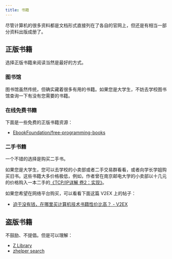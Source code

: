 ```yaml
---
title: 书籍
---
```


尽管计算机的很多资料都是文档形式直接列在了各自的官网上，但还是有相当一部分资料出版成册了。

## 正版书籍

选择正版书籍来阅读当然是最好的方式。

### 图书馆

图书馆虽然传统，但确实藏着很多有用的书籍。如果您是大学生，不妨去学校图书馆查询一下有没有您需要的书籍。

### 在线免费书籍

下面是一些免费的正版书籍资源：

- [EbookFoundation/free-programming-books](https://github.com/EbookFoundation/free-programming-books)

### 二手书籍

一个不错的选择是购买二手书。

如果您是大学生，您可以去学校的小卖部或者二手交易群看看，或者向学长学姐购买旧书。这些书籍大多价格极低，例如，作者曾在南京邮电大学的小卖部以十几元的价格购入一本二手的[《TCP/IP详解 卷2：实现》](https://book.douban.com/subject/30875220/)。

如果您希望在网络平台购买，可以看看下面这篇 V2EX 上的帖子：

- [迫于没有钱，在哪里买计算机技术书籍性价比高？ - V2EX](https://www.v2ex.com/t/578615)

## 盗版书籍

不鼓励、不提倡。但是可以理解：

- [Z Library](https://go-to-library.sk/)
- [zhelper search](https://s.zhelper.net/)
